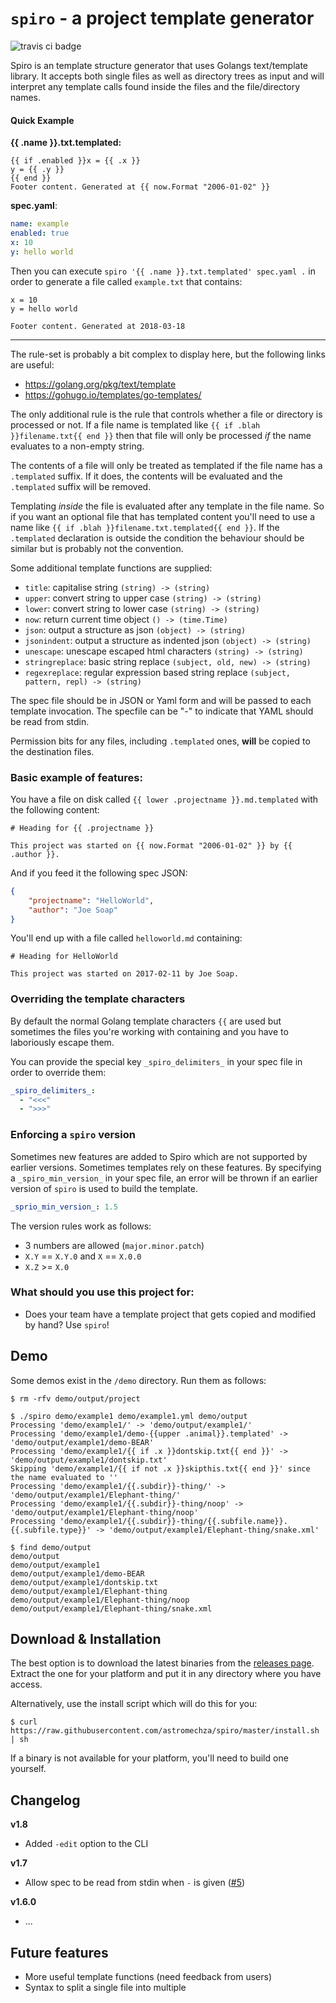 # `spiro` - a project template generator

![travis ci badge](https://travis-ci.org/astromechza/spiro.svg?branch=master)

Spiro is an template structure generator that uses Golangs text/template library. It accepts both single files as well as directory trees as input and will interpret any template calls found inside the files and the file/directory names.

#### Quick Example

**{{ .name }}.txt.templated:**

```
{{ if .enabled }}x = {{ .x }}
y = {{ .y }}
{{ end }}
Footer content. Generated at {{ now.Format "2006-01-02" }}
```

**spec.yaml**:

```yaml
name: example
enabled: true
x: 10
y: hello world
```

Then you can execute `spiro '{{ .name }}.txt.templated' spec.yaml .` in order to generate a file called `example.txt` that contains:

```
x = 10
y = hello world

Footer content. Generated at 2018-03-18
```

---

The rule-set is probably a bit complex to display here, but the following links are useful:

- https://golang.org/pkg/text/template
- https://gohugo.io/templates/go-templates/

The only additional rule is the rule that controls whether a file or directory is processed or not. If a file name is templated like `{{ if .blah }}filename.txt{{ end }}` then that file will only be processed _if_ the name evaluates to a non-empty string.

The contents of a file will only be treated as templated if the file name has a `.templated` suffix. If it does, the contents will be evaluated and the `.templated` suffix will be removed.

Templating _inside_ the file is evaluated after any template in the file name. So if you want an optional file that has templated content you'll need to use a name like `{{ if .blah }}filename.txt.templated{{ end }}`. If the `.templated` declaration is outside the condition the behaviour should be similar but is probably not the convention.

Some additional template functions are supplied:

- `title`: capitalise string `(string) -> (string)`
- `upper`: convert string to upper case `(string) -> (string)`
- `lower`: convert string to lower case `(string) -> (string)`
- `now`: return current time object `() -> (time.Time)`
- `json`: output a structure as json `(object) -> (string)`
- `jsonindent`: output a structure as indented json `(object) -> (string)`
- `unescape`: unescape escaped html characters `(string) -> (string)`
- `stringreplace`: basic string replace `(subject, old, new) -> (string)`
- `regexreplace`: regular expression based string replace `(subject, pattern, repl) -> (string)`

The spec file should be in JSON or Yaml form and will be passed to each template invocation. The specfile can be "-" to indicate that YAML should be read from stdin.

Permission bits for any files, including `.templated` ones, **will** be copied to the destination files.

### Basic example of features:

You have a file on disk called `{{ lower .projectname }}.md.templated` with the following content:

```
# Heading for {{ .projectname }}

This project was started on {{ now.Format "2006-01-02" }} by {{ .author }}.
```

And if you feed it the following spec JSON:

```json
{
    "projectname": "HelloWorld",
    "author": "Joe Soap"
}
```

You'll end up with a file called `helloworld.md` containing:

```
# Heading for HelloWorld

This project was started on 2017-02-11 by Joe Soap.
```

### Overriding the template characters

By default the normal Golang template characters `{{` are used but sometimes the files you're working with containing and you have to laboriously escape them.

You can provide the special key `_spiro_delimiters_` in your spec file in order to override them:

```yaml
_spiro_delimiters_:
  - "<<<"
  - ">>>"
```

### Enforcing a `spiro` version

Sometimes new features are added to Spiro which are not supported by earlier versions. Sometimes templates rely on these features. By specifying a `_spiro_min_version_` in your spec file, an error will be thrown if an earlier version of `spiro` is used to build the template.

```yaml
_sprio_min_version_: 1.5
```

The version rules work as follows:

- 3 numbers are allowed (`major.minor.patch`)
- `X.Y` == `X.Y.0` and `X` == `X.0.0`
- `X.Z` >= `X.0`

### What should you use this project for:

- Does your team have a template project that gets copied and modified by hand? Use `spiro`!

## Demo

Some demos exist in the `/demo` directory. Run them as follows:

```
$ rm -rfv demo/output/project

$ ./spiro demo/example1 demo/example1.yml demo/output
Processing 'demo/example1/' -> 'demo/output/example1/'
Processing 'demo/example1/demo-{{upper .animal}}.templated' -> 'demo/output/example1/demo-BEAR'
Processing 'demo/example1/{{ if .x }}dontskip.txt{{ end }}' -> 'demo/output/example1/dontskip.txt'
Skipping 'demo/example1/{{ if not .x }}skipthis.txt{{ end }}' since the name evaluated to ''
Processing 'demo/example1/{{.subdir}}-thing/' -> 'demo/output/example1/Elephant-thing/'
Processing 'demo/example1/{{.subdir}}-thing/noop' -> 'demo/output/example1/Elephant-thing/noop'
Processing 'demo/example1/{{.subdir}}-thing/{{.subfile.name}}.{{.subfile.type}}' -> 'demo/output/example1/Elephant-thing/snake.xml'

$ find demo/output
demo/output
demo/output/example1
demo/output/example1/demo-BEAR
demo/output/example1/dontskip.txt
demo/output/example1/Elephant-thing
demo/output/example1/Elephant-thing/noop
demo/output/example1/Elephant-thing/snake.xml
```

## Download & Installation

The best option is to download the latest binaries from the [releases page](https://github.com/astromechza/spiro/releases). Extract the one for your platform and put it in any directory where you have access.

Alternatively, use the install script which will do this for you:

```
$ curl https://raw.githubusercontent.com/astromechza/spiro/master/install.sh | sh
```

If a binary is not available for your platform, you'll need to build one yourself.

## Changelog

**v1.8**

- Added `-edit` option to the CLI

**v1.7**

- Allow spec to be read from stdin when `-` is given ([#5](https://github.com/astromechza/spiro/issues/5))

**v1.6.0**

- ...

## Future features

- More useful template functions (need feedback from users)
- Syntax to split a single file into multiple
